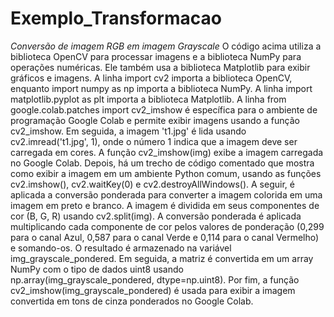 # Exemplo_Transformacao

*Conversão de imagem RGB em imagem Grayscale*
O código acima utiliza a biblioteca OpenCV para processar imagens e a biblioteca NumPy para operações numéricas. Ele também usa a biblioteca Matplotlib para exibir gráficos e imagens.
A linha import cv2 importa a biblioteca OpenCV, enquanto import numpy as np importa a biblioteca NumPy. A linha import matplotlib.pyplot as plt importa a biblioteca Matplotlib.
A linha from google.colab.patches import cv2_imshow é específica para o ambiente de programação Google Colab e permite exibir imagens usando a função cv2_imshow.
Em seguida, a imagem 't1.jpg' é lida usando cv2.imread('t1.jpg', 1), onde o número 1 indica que a imagem deve ser carregada em cores.
A função cv2_imshow(img) exibe a imagem carregada no Google Colab.
Depois, há um trecho de código comentado que mostra como exibir a imagem em um ambiente Python comum, usando as funções cv2.imshow(), cv2.waitKey(0) e cv2.destroyAllWindows().
A seguir, é aplicada a conversão ponderada para converter a imagem colorida em uma imagem em preto e branco. A imagem é dividida em seus componentes de cor (B, G, R) usando cv2.split(img).
A conversão ponderada é aplicada multiplicando cada componente de cor pelos valores de ponderação (0,299 para o canal Azul, 0,587 para o canal Verde e 0,114 para o canal Vermelho) e somando-os. O resultado é armazenado na variável img_grayscale_pondered.
Em seguida, a matriz é convertida em um array NumPy com o tipo de dados uint8 usando np.array(img_grayscale_pondered, dtype=np.uint8).
Por fim, a função cv2_imshow(img_grayscale_pondered) é usada para exibir a imagem convertida em tons de cinza ponderados no Google Colab.
